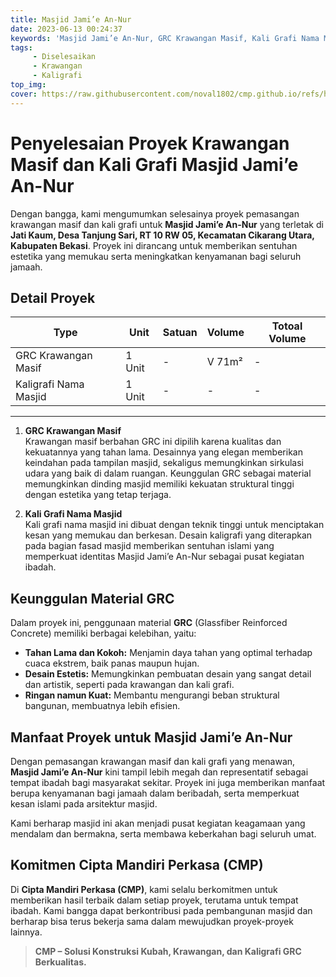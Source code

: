```yaml
---
title: Masjid Jami’e An-Nur
date: 2023-06-13 00:24:37
keywords: 'Masjid Jami’e An-Nur, GRC Krawangan Masif, Kali Grafi Nama Masjid, Masjid di Cikarang Utara, Krawangan GRC, Konstruksi GRC, Kaligrafi Nama Masjid, Proyek GRC Masjid, Krawangan Masjid Bekasi, Masjid Jami’e An-Nur Cikarang Utara'
tags: 
     - Diselesaikan
     - Krawangan
     - Kaligrafi
top_img:
cover: https://raw.githubusercontent.com/noval1802/cmp.github.io/refs/heads/main/asset/IMG_9032.jpg
---
```


# **Penyelesaian Proyek Krawangan Masif dan Kali Grafi Masjid Jami’e An-Nur**  

Dengan bangga, kami mengumumkan selesainya proyek pemasangan krawangan masif dan kali grafi untuk **Masjid Jami’e An-Nur** yang terletak di **Jati Kaum, Desa Tanjung Sari, RT 10 RW 05, Kecamatan Cikarang Utara, Kabupaten Bekasi**. Proyek ini dirancang untuk memberikan sentuhan estetika yang memukau serta meningkatkan kenyamanan bagi seluruh jamaah.  

## **Detail Proyek**  

|       Type      |  Unit  | Satuan |   Volume    | Totoal Volume |
| --------------- | ------ | ------ | ----------- | ------------- |
| GRC Krawangan Masif | 1 Unit | - | V 71m² | - |
| Kaligrafi Nama Masjid | 1 Unit | - | - | - |
---

1. **GRC Krawangan Masif**  
   Krawangan masif berbahan GRC ini dipilih karena kualitas dan kekuatannya yang tahan lama. Desainnya yang elegan memberikan keindahan pada tampilan masjid, sekaligus memungkinkan sirkulasi udara yang baik di dalam ruangan. Keunggulan GRC sebagai material memungkinkan dinding masjid memiliki kekuatan struktural tinggi dengan estetika yang tetap terjaga.  

2. **Kali Grafi Nama Masjid**  
   Kali grafi nama masjid ini dibuat dengan teknik tinggi untuk menciptakan kesan yang memukau dan berkesan. Desain kaligrafi yang diterapkan pada bagian fasad masjid memberikan sentuhan islami yang memperkuat identitas Masjid Jami’e An-Nur sebagai pusat kegiatan ibadah.  

## **Keunggulan Material GRC**  
Dalam proyek ini, penggunaan material **GRC** (Glassfiber Reinforced Concrete) memiliki berbagai kelebihan, yaitu:  
- **Tahan Lama dan Kokoh:** Menjamin daya tahan yang optimal terhadap cuaca ekstrem, baik panas maupun hujan.  
- **Desain Estetis:** Memungkinkan pembuatan desain yang sangat detail dan artistik, seperti pada krawangan dan kali grafi.  
- **Ringan namun Kuat:** Membantu mengurangi beban struktural bangunan, membuatnya lebih efisien.  

## **Manfaat Proyek untuk Masjid Jami’e An-Nur**  
Dengan pemasangan krawangan masif dan kali grafi yang menawan, **Masjid Jami’e An-Nur** kini tampil lebih megah dan representatif sebagai tempat ibadah bagi masyarakat sekitar. Proyek ini juga memberikan manfaat berupa kenyamanan bagi jamaah dalam beribadah, serta memperkuat kesan islami pada arsitektur masjid.  

Kami berharap masjid ini akan menjadi pusat kegiatan keagamaan yang mendalam dan bermakna, serta membawa keberkahan bagi seluruh umat.  

## **Komitmen Cipta Mandiri Perkasa (CMP)**  
Di **Cipta Mandiri Perkasa (CMP)**, kami selalu berkomitmen untuk memberikan hasil terbaik dalam setiap proyek, terutama untuk tempat ibadah. Kami bangga dapat berkontribusi pada pembangunan masjid dan berharap bisa terus bekerja sama dalam mewujudkan proyek-proyek lainnya.  

>**CMP – Solusi Konstruksi Kubah, Krawangan, dan Kaligrafi GRC Berkualitas.**

